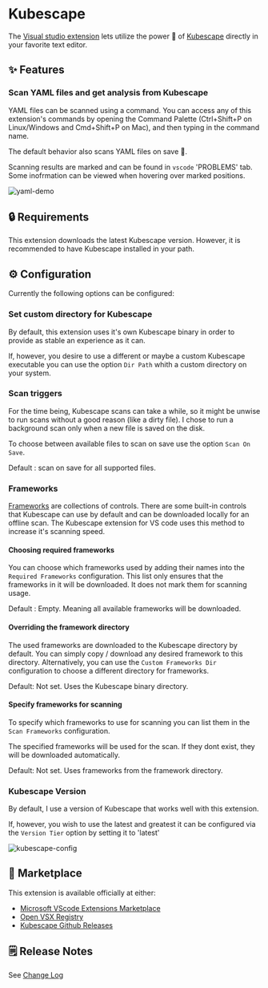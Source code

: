 # Kubescape

The [Visual studio extension](https://www.armosec.io/blog/securing-ci-cd-pipelines-security-gates/?utm_source=github&utm_medium=repository) lets utilize the power 💪 of [Kubescape](https://github.com/kubescape/kubescape) directly in your favorite text editor.

## ✨ Features

### Scan YAML files and get analysis from Kubescape

YAML files can be scanned using a command.
You can access any of this extension's commands by opening the Command Palette (Ctrl+Shift+P on Linux/Windows and Cmd+Shift+P on Mac), and then typing in the command name.

The default behavior also scans YAML files on save 💾.

Scanning results are marked and can be found in `vscode` 'PROBLEMS' tab. Some inofrmation can be viewed when hovering over marked positions.

![yaml-demo](./images/yaml-demo.gif)

## 🔒 Requirements

This extension downloads the latest Kubescape version.
However, it is recommended to have Kubescape installed in your path.

## ⚙️ Configuration

Currently the following options can be configured:

### Set custom directory for Kubescape

By default, this extension uses it's own Kubescape binary in order to provide
as stable an experience as it can.

If, however, you desire to use a different or maybe a custom Kubescape executable
you can use the option `Dir Path` whith a custom directory on your system.

### Scan triggers

For the time being, Kubescape scans can take a while, so it might be unwise to run scans
without a good reason (like a dirty file).
I chose to run a background scan only when a new file is saved on the disk.

To choose between available files to scan on save use the option `Scan On Save`.

Default : scan on save for all supported files.

### Frameworks

[Frameworks](https://www.armosec.io/blog/kubernetes-security-frameworks-and-guidance/?utm_source=github&utm_medium=repository) are collections of controls.
There are some built-in controls that Kubescape can use by default and can be
downloaded locally for an offline scan.
The Kubescape extension for VS code uses this method to increase it's scanning
speed.

#### Choosing required frameworks

You can choose which frameworks used by adding their names into the
`Required Frameworks` configuration. This list only ensures that the frameworks
in it will be downloaded. It does not mark them for scanning usage.

Default : Empty. Meaning all available frameworks will be downloaded.

#### Overriding the framework directory

The used frameworks are downloaded to the Kubescape directory by default.
You can simply copy / download any desired framework to this directory.
Alternatively, you can use the `Custom Frameworks Dir` configuration to choose a
different directory for frameworks.

Default: Not set. Uses the Kubescape binary directory.

#### Specify frameworks for scanning

To specify which frameworks to use for scanning you can list them in the
`Scan Frameworks` configuration.

The specified frameworks will be used for the scan. If they dont exist, they will
be downloaded automatically.

Default: Not set. Uses frameworks from the framework directory.

### Kubescape Version

By default, I use a version of Kubescape that works well with this extension.

If, however, you wish to use the latest and greatest it can be configured via
the `Version Tier` option by setting it to 'latest'

![kubescape-config](./images/kubescape-config.png)

## 💼 Marketplace

This extension is available officially at either:

- [Microsoft VScode Extensions Marketplace](https://marketplace.visualstudio.com/items?itemName=kubescape.kubescape)
- [Open VSX Registry](https://open-vsx.org/extension/kubescape/kubescape)
- [Kubescape Github Releases](https://github.com/kubescape/kubescape/releases)

## 🗒️ Release Notes

See [Change Log](./CHANGELOG.md)
